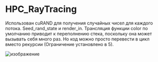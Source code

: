 # HPC_RayTracing

Использован cuRAND для получения случайных чисел для каждого потока. Seed_rand_state и render_in.
Трансляция функции color по умолчанию приводит к переполнению стека, поскольку она может вызывать себя много раз. Но код можно просто перевести в цикл вместо рекурсии (Ограничение установлено в 5).

![изображение](https://github.com/DekartVan/HPC_RayTracing/assets/60447026/80babf0e-b03e-46d5-b15e-fc5654f0188f)

